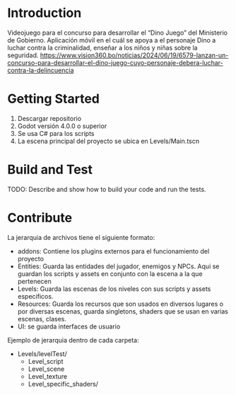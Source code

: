 # Introduction 
Videojuego para el concurso para desarrollar el “Dino Juego” del Ministerio de Gobierno. Aplicación móvil en el cuál se 
apoya a el personaje Dino a luchar contra la criminalidad, enseñar a los niños y niñas sobre la seguridad.
https://www.vision360.bo/noticias/2024/06/19/6579-lanzan-un-concurso-para-desarrollar-el-dino-juego-cuyo-personaje-debera-luchar-contra-la-delincuencia

# Getting Started
1.	Descargar repositorio
2.	Godot versión 4.0.0 o superior
3.	Se usa C# para los scripts
4.	La escena principal del proyecto se ubica en Levels/Main.tscn

# Build and Test
TODO: Describe and show how to build your code and run the tests. 

# Contribute
La jerarquia de archivos tiene el siguiente formato:
- addons: Contiene los plugins externos para el funcionamiento del proyecto
- Entities: Guarda las entidades del jugador, enemigos y NPCs. Aqui se guardan los scripts y assets en conjunto con la escena a la que pertenecen
- Levels: Guarda las escenas de los niveles con sus scripts y assets especificos.
- Resources: Guarda los recursos que son usados en diversos lugares o por diversas escenas, guarda singletons, shaders que se usan
en varias escenas, clases.
- UI: se guarda interfaces de usuario

Ejemplo de jerarquia dentro de cada carpeta:
- Levels/levelTest/
  - Level_script
  - Level_scene
  - Level_texture
  - Level_specific_shaders/
